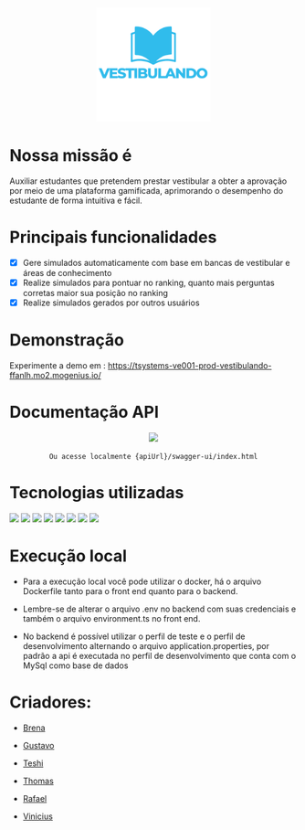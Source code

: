 
<div align="center">
<img style="heigth:200px;width:200px" src="https://github.com/vinicius-fernandes/tsystems-vestibulando/blob/main/Frontend/app-vestibulando/src/assets/images/Logo%20Azul%20Alta%20Res.png?raw=true"/>
</div>

# Nossa missão é 

Auxiliar estudantes que pretendem prestar vestibular a obter a aprovação por meio de uma plataforma gamificada, aprimorando o desempenho do estudante de forma intuitiva e fácil.

# Principais funcionalidades

- [X] Gere simulados automaticamente com base em bancas de vestibular e áreas de conhecimento
- [X] Realize simulados para pontuar no ranking, quanto mais perguntas corretas maior sua posição no ranking
- [X] Realize simulados gerados por outros usuários

# Demonstração
Experimente a demo em : https://tsystems-ve001-prod-vestibulando-ffanlh.mo2.mogenius.io/


# Documentação API
  <div align="center">

<a href="https://tsystems-vesti-prod-vestibulando-ffanlh.mo2.mogenius.io/swagger-ui/index.html">
<img style="heigth:200px;width:200px" src="https://static-00.iconduck.com/assets.00/swagger-icon-512x512-halz44im.png"/>
  </a>
    </div>
  <div align="center">

    Ou acesse localmente {apiUrl}/swagger-ui/index.html
</div>


# Tecnologias utilizadas

  
  
<div> 
<img src="https://img.shields.io/badge/html5-%23E34F26.svg?style=for-the-badge&logo=html5&logoColor=white">
<img src="https://img.shields.io/badge/css3-%231572B6.svg?style=for-the-badge&logo=css3&logoColor=white"/>
<img src="https://img.shields.io/badge/bootstrap-%23563D7C.svg?style=for-the-badge&logo=bootstrap&logoColor=white"/>
<img src="https://img.shields.io/badge/mysql-%2300f.svg?style=for-the-badge&logo=mysql&logoColor=white"/>
<img src="https://img.shields.io/badge/typescript-%23007ACC.svg?style=for-the-badge&logo=typescript&logoColor=white"/>
<img src="https://img.shields.io/badge/angular-%23DD0031.svg?style=for-the-badge&logo=angular&logoColor=white" />
<img src="https://img.shields.io/badge/spring-%236DB33F.svg?style=for-the-badge&logo=spring&logoColor=white" />
<img src="https://img.shields.io/badge/docker-%230db7ed.svg?style=for-the-badge&logo=docker&logoColor=white"/>

</div>

# Execução local

- Para a execução local você pode utilizar o docker, há o arquivo Dockerfile tanto para o front end quanto para o backend.

- Lembre-se de alterar o arquivo .env no backend com suas credenciais e também o arquivo environment.ts no front end.

- No backend é possível utilizar o perfil de teste e o perfil de desenvolvimento alternando o arquivo application.properties, por padrão a api é executada no perfil de desenvolvimento que conta com o MySql como base de dados

# Criadores:

- [Brena](https://github.com/brenalaurindo)

- [Gustavo](https://github.com/Gustavo-Guerreiro)

- [Teshi](https://github.com/TeshiKTB)

- [Thomas](https://github.com/tcarballo)

- [Rafael](https://github.com/RafaGrassi)

- [Vinicius](https://github.com/vinicius-fernandes)
